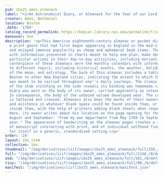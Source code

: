 ```yaml
---
pid: ibx25_ames_almanack
label: "<i>An Astronomical Diary, or Almanack for the Year of our Lord Christ 1769</i>"
creator: Ames, Nathaniel
location: Boston
_date: '1769'
catalog_record_permalink: https://bobcat.library.nyu.edu/permalink/f/1c17uag/nyu_aleph002364398
maneuver: Use
description: '<p>This American eighteenth-century almanac or pocket diary represents
  a print genre that had first begun appearing in England in the mid-sixteenth century,
  and enjoyed immense popularity as cheap and ephemeral book items. They were filled
  with information presented in charts meant to help one plan, make decisions or take
  particular actions in their day-to-day activities, including mercantile ones. The
  centerpiece of these almanacs were the monthly calendars with information pertaining
  to different topics, including historical events, the weather, holidays, phases
  of the moon, and astrology. The back of this almanac includes a table of roads from
  Boston to other New England cities, indicating the extent to which this book genre
  was meant to be carried throughout one''s daily journeys. The clumsy unevenness
  of the stab stitching on the side reveals its binding was homemade.</p><p>The pocket
  diary was worn on the body of its owner, carried apparently as intended in his pocket.
  In consequence, the body of the unbound volume developed wear. The cover''s paper
  is tattered and creased. Almanacs also bear the marks of their owners'' activities
  and existence in whatever blank space could be found inside them, or made to have
  inside them, with the help of printers adding blank sheets when requested by customers.
  Here, its owner writes about his location on the page opening for the months of
  August and September: "From my own Appartment from May 1769 to Septembr in the same
  year." The appearance of handwriting on the almanac pages creates a striking image
  of manuscript interacting with print, and of individual selfhood finding a space
  for itself in a generic, standardized setting.</p>'
order: '24'
layout: ibx_item
collection: ibx
thumbnail: "/img/derivatives/iiif/images/ibx25_ames_almanack/full/250,/0/default.jpg"
full: "/img/derivatives/iiif/images/ibx25_ames_almanack/full/1140,/0/default.jpg"
osd: "/img/derivatives/iiif/images/ibx25_ames_almanack/full/501,/0/default.jpg"
tiny: "/img/derivatives/iiif/images/ibx25_ames_almanack/full/90,/0/default.jpg"
manifest: "/img/derivatives/iiif/ibx25_ames_almanack/manifest.json"
---
```

